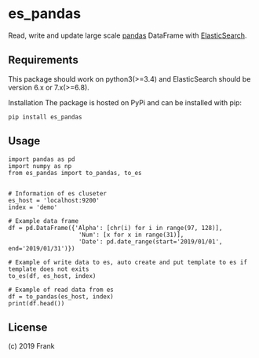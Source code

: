 # es_pandas
 Read, write and update large scale [pandas](http://pandas.pydata.org/) DataFrame  with [ElasticSearch](https://www.elastic.co/).
 

## Requirements
This package should work on python3(>=3.4) and ElasticSearch should be version 6.x or 7.x(>=6.8).

Installation
The package is hosted on PyPi and can be installed with pip:
```
pip install es_pandas
```
## Usage

```
import pandas as pd
import numpy as np
from es_pandas import to_pandas, to_es


# Information of es cluseter
es_host = 'localhost:9200'
index = 'demo'

# Example data frame
df = pd.DataFrame({'Alpha': [chr(i) for i in range(97, 128)], 
                    'Num': [x for x in range(31)], 
                    'Date': pd.date_range(start='2019/01/01', end='2019/01/31')})

# Example of write data to es, auto create and put template to es if template does not exits
to_es(df, es_host, index)

# Example of read data from es
df = to_pandas(es_host, index)
print(df.head())
```

## License
(c) 2019 Frank
